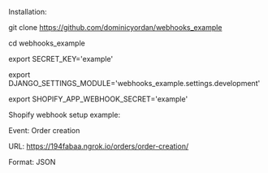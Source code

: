 Installation:

  git clone https://github.com/dominicyordan/webhooks_example
  
  cd webhooks_example
  
  export SECRET_KEY='example'
  
  export DJANGO_SETTINGS_MODULE='webhooks_example.settings.development'
  
  export SHOPIFY_APP_WEBHOOK_SECRET='example'


Shopify webhook setup example:

  Event: Order creation
  
  URL: https://194fabaa.ngrok.io/orders/order-creation/
  
  Format: JSON
